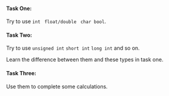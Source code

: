 #### Task One:

Try to use `int ` `float/double ` `char bool`.

#### Task Two:

Try to use `unsigned int` `short int` `long int` and so on.

Learn the difference between them and these types in task one.



#### Task Three:

Use them to complete some calculations.